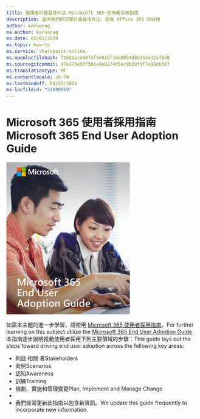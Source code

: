 ```yaml
---
title: 擁護者計畫最佳作法-Microsoft 365 使用者採用指南
description: 運用我們的冠軍計畫最佳作法，促進 Office 365 的採用
author: karuanag
ms.author: karuanag
ms.date: 02/01/2019
ms.topic: how-to
ms.service: sharepoint-online
ms.openlocfilehash: f158dece60fef9e91bf16e8594d8b3b3ed2af6e8
ms.sourcegitcommit: 97e175e5ff5b6a9e0274d5ec9b39fdf7e18eb387
ms.translationtype: MT
ms.contentlocale: zh-TW
ms.lasthandoff: 04/25/2021
ms.locfileid: "51999919"
---
```

# <a name="microsoft-365-end-user-adoption-guide"></a><span data-ttu-id="d3a22-103">Microsoft 365 使用者採用指南</span><span class="sxs-lookup"><span data-stu-id="d3a22-103">Microsoft 365 End User Adoption Guide</span></span>

![Microsoft 365 採用指南](media/m365euguide.png)

<span data-ttu-id="d3a22-105">如需本主題的進一步學習，請使用 [Microsoft 365 使用者採用指南](https://aka.ms/adoptionguide)。</span><span class="sxs-lookup"><span data-stu-id="d3a22-105">For further learning on this subject utilize the [Microsoft 365 End User Adoption Guide](https://aka.ms/adoptionguide).</span></span> <span data-ttu-id="d3a22-106">本指南逐步說明推動使用者採用下列主要領域的步驟：</span><span class="sxs-lookup"><span data-stu-id="d3a22-106">This guide lays out the steps toward driving end user adoption across the following key areas:</span></span>

- <span data-ttu-id="d3a22-107">利益 相關 者</span><span class="sxs-lookup"><span data-stu-id="d3a22-107">Stakeholders</span></span>
- <span data-ttu-id="d3a22-108">案例</span><span class="sxs-lookup"><span data-stu-id="d3a22-108">Scenarios</span></span>
- <span data-ttu-id="d3a22-109">認知</span><span class="sxs-lookup"><span data-stu-id="d3a22-109">Awareness</span></span>
- <span data-ttu-id="d3a22-110">訓練</span><span class="sxs-lookup"><span data-stu-id="d3a22-110">Training</span></span> 
- <span data-ttu-id="d3a22-111">規劃、實施和管理變更</span><span class="sxs-lookup"><span data-stu-id="d3a22-111">Plan, Implement and Manage Change</span></span>
- 
- <span data-ttu-id="d3a22-112">我們經常更新此指南以包含新資訊。</span><span class="sxs-lookup"><span data-stu-id="d3a22-112">We update this guide frequently to incorporate new information.</span></span>
